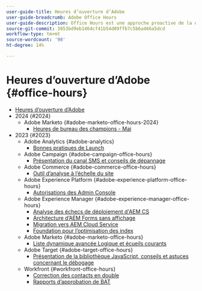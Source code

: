 ```yaml
---
user-guide-title: Heures d’ouverture d’Adobe
user-guide-breadcrumb: Adobe Office Hours
user-guide-description: Office Hours est une approche proactive de la déviation des cas en offrant aux clients des webinaires spécifiques aux solutions.
source-git-commit: 3853bd9eb1464cf41b54d09ffb7c5b6a466a5dcd
workflow-type: tm+mt
source-wordcount: '98'
ht-degree: 14%

---
```



# Heures d’ouverture d’Adobe {#office-hours}

+ [Heures d’ouverture d’Adobe](overview.md)
+ 2024 {#2024}
   + Adobe Marketo {#adobe-marketo-office-hours-2024}
      + [Heures de bureau des champions - Mai](2024/champion-office-hours.md)
+ 2023 {#2023}
   + Adobe Analytics {#adobe-analytics}
      + [Bonnes pratiques de Launch](2023/launch-best-practices.md)
   + Adobe Campaign {#adobe-campaign-office-hours}
      + [Présentation du canal SMS et conseils de dépannage](2023/ac-sms-channel-overview.md)
   + Adobe Commerce {#adobe-commerce-office-hours}
      + [Outil d’analyse à l’échelle du site](2023/site-wide-analysis-tool.md)
   + Adobe Experience Platform {#adobe-experience-platform-office-hours}
      + [Autorisations des Admin Console](2023/aep-admin-console-permissions.md)
   + Adobe Experience Manager   {#adobe-experience-manager-office-hours}
      + [Analyse des échecs de déploiement d&#39;AEM CS](2023/aem-deployment-failures-analysis.md)
      + [Architecture d’AEM Forms sans affichage](2023/aem-forms-headless-architecture.md)
      + [Migration vers AEM Cloud Service](2023/migration-aemcs.md)
      + [Foundation pour l’optimisation des index](2023/optimize-indexes-aemcs.md)
   + Adobe Marketo {#adobe-marketo-office-hours}
      + [Liste dynamique avancée Logique et écueils courants](2023/marketo-common-pitfalls.md)
   + Adobe Target {#adobe-target-office-hours}
      + [Présentation de la bibliothèque JavaScript, conseils et astuces concernant le débogage](2023/target-debugging-tips-and-tricks.md)
   + Workfront {#workfront-office-hours}
      + [Correction des contacts en double](2023/workfront-fix-duplicate-contacts.md)
      + [Rapports d’approbation de BAT](2023/workfront-proof-approval-reports.md)


